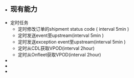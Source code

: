- ## 现有能力
- 定时任务
	- 定时修改订单的shipment status code ( interval 5min )
	- 定时发送event至upstream(interval 5min )
	- 定时发送exception event至upstream(interval 5min )
	- 定时从CDL获取VPOD(interval 2hour)
	- 定时从Onfleet获取VPOD(interval 2hour)
-
-
-